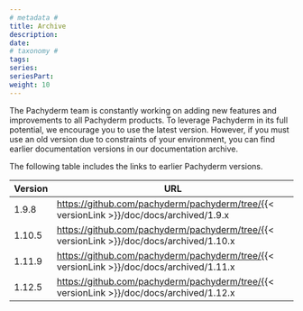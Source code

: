 ```yaml
---
# metadata # 
title: Archive
description: 
date: 
# taxonomy #
tags: 
series:
seriesPart:
weight: 10
--- 
```


The Pachyderm team is constantly working on adding new features and
improvements to all Pachyderm products. To leverage Pachyderm in its
full potential, we encourage you to use the latest version.
However, if you must use an old version due to constraints of your
environment, you can find earlier documentation versions in our
documentation archive.

The following table includes the links to earlier Pachyderm versions.

| Version | URL |
| ------- | ---- |
| 1.9.8 | https://github.com/pachyderm/pachyderm/tree/{{< versionLink >}}/doc/docs/archived/1.9.x|
|1.10.5|https://github.com/pachyderm/pachyderm/tree/{{< versionLink >}}/doc/docs/archived/1.10.x|
|1.11.9|https://github.com/pachyderm/pachyderm/tree/{{< versionLink >}}/doc/docs/archived/1.11.x|
|1.12.5|https://github.com/pachyderm/pachyderm/tree/{{< versionLink >}}/doc/docs/archived/1.12.x|
